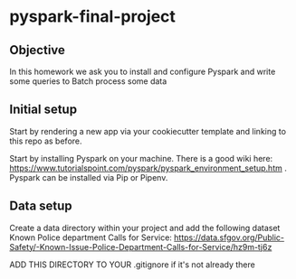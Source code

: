 # pyspark-final-project
## Objective

In this homework we ask you to install and configure Pyspark and write some queries to Batch process some data


## Initial setup
Start by rendering a new app via your cookiecutter template and linking to this repo as before. 

Start by installing Pyspark on your machine. There is a good wiki here: https://www.tutorialspoint.com/pyspark/pyspark_environment_setup.htm . Pyspark can be installed via Pip or Pipenv.

## Data setup
Create a data directory within your project and add the following dataset
Known Police department Calls for Service: https://data.sfgov.org/Public-Safety/-Known-Issue-Police-Department-Calls-for-Service/hz9m-tj6z

ADD THIS DIRECTORY TO YOUR .gitignore if it's not already there
